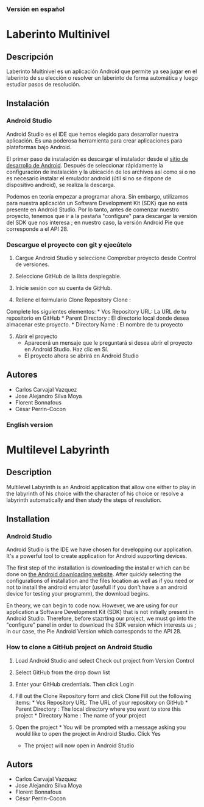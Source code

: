 ### Versión en español

# Laberinto Multinivel

## Descripción
Laberinto Multinivel es un aplicación Android que permite ya sea jugar en el laberinto de su elección o resolver un laberinto de forma automática y luego estudiar pasos de resolución.

## Instalación 
### Android Studio
Android Studio es el IDE que hemos elegido para desarrollar nuestra aplicación. Es una poderosa herramienta para crear aplicaciones para
plataformas bajo Android.

El primer paso de instalación es descargar el instalador desde el [sitio de desarrollo de Android](https://developer.android.com/studio/).
Después de seleccionar rápidamente la configuración de instalación y la ubicación de los archivos así como si o no es necesario instalar el emulador android (útil si no se dispone de dispositivo android), se realiza la descarga.

Podemos en teoría empezar a programar ahora. Sin embargo, utilizamos para nuestra aplicación un Software Development Kit (SDK) que no está presente en Android Studio. Por lo tanto, antes de comenzar nuestro proyecto, tenemos que ir a la pestaña "configure" para descargar la versión del SDK que nos interesa ; en nuestro caso, la versión Android Pie que corresponde a el API 28.

### Descargue el proyecto con git y ejecútelo

1. Cargue Android Studio y seleccione Comprobar proyecto desde Control de versiones. 

2. Seleccione GitHub de la lista desplegable.

3. Inicie sesión con su cuenta de GitHub.

4. Rellene el formulario Clone Repository Clone :

Complete los siguientes elementos:
        * Vcs Repository URL: La URL de tu repositorio en GitHub
        * Parent Directory : El directorio local donde desea almacenar este proyecto.
        * Directory Name : El nombre de tu proyecto

5. Abrir el proyecto
	* Aparecerá un mensaje que le preguntará si desea abrir el proyecto en Android Studio.
	Haz clic en Sí.
	* El proyecto ahora se abrirá en Android Studio
  
## Autores
* Carlos Carvajal Vazquez
* Jose Alejandro Silva Moya
* Florent Bonnafous
* César Perrin-Cocon

### English version

# Multilevel Labyrinth

## Description
Multilevel Labyrinth is an Android application that allow one either to play in the labyrinth of his choice with the character of his choice or resolve a labyrinth automatically and then study the steps of resolution.

## Installation
### Android Studio 
Android Studio is the IDE we have chosen for developping our application. It's a powerful tool to create application for Android supporting devices.

The first step of the installation is downloading the installer which can be done on [the Android downloading website](https://developer.android.com/studio/). After quickly selecting the configurations of installation and the files location as well as if you need or not to install the android emulator (usefull if you don't have a an android device for testing your programm), the download begins.

En theory, we can begin to code now. However, we are using for our application a Software Development Kit (SDK) that is not initially present in Android Studio. Therefore, before stazrting our project, we must go into the "configure" panel in order to download the SDK version which interests us ; in our case, the Pie Android Version which corresponds to the API 28.

### How to clone a GitHub project on Android Studio

1. Load Android Studio and select Check out project from Version Control

2. Select GitHub from the drop down list

3. Enter your GitHub credentials. Then click Login

4. Fill out the Clone Repository form and click Clone
Fill out the following items:
        * Vcs Repository URL: The URL of your repository on GitHub
        * Parent Directory : The local directory where you want to store this project
        * Directory Name : The name of your project

5. Open the project
        * You will be prompted with a message asking you would like to open the project in Android Studio. Click Yes
	* The project will now open in Android Studio
  
## Autors
* Carlos Carvajal Vazquez
* Jose Alejandro Silva Moya
* Florent Bonnafous
* César Perrin-Cocon
